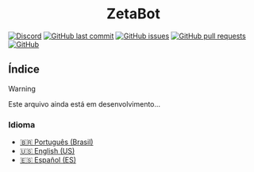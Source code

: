 <h1 align="center">ZetaBot</h1>

[![Discord](https://img.shields.io/discord/1251629071960506479?logo=discord&logoColor=%23fff&label=discord)](https://Fdiscord.gg/n2wGCdj46B)
[![GitHub last commit](https://img.shields.io/github/last-commit/freitaseric/zetabot)](https://img.shields.io/github/last-commit/freitaseric/zetabot)
[![GitHub issues](https://img.shields.io/github/issues-raw/freitaseric/zetabot)](https://img.shields.io/github/issues-raw/freitaseric/zetabot)
[![GitHub pull requests](https://img.shields.io/github/issues-pr/freitaseric/zetabot)](https://img.shields.io/github/issues-pr/freitaseric/zetabot)
[![GitHub](https://img.shields.io/github/license/freitaseric/zetabot)](https://img.shields.io/github/license/freitaseric/zetabot)

## Índice

> [!WARNING]
> Este arquivo ainda está em desenvolvimento...

### Idioma

- [🇧🇷 Português (Brasil)](./LEIAME.md)
- [🇺🇸 English (US)](./README.md)
- [🇪🇸 Español (ES)](./LEEME.md)
